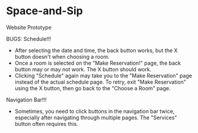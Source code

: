 # Space-and-Sip
Website Prototype

BUGS:
Schedule!!!

- After selecting the date and time, the back button works, but the X button doesn't when choosing a room.
- Once a room is selected on the "Make Reservation!" page, the back button may or may not work. The X button should work.
- Clicking "Schedule" again may take you to the "Make Reservation" page instead of the actual schedule page. To retry, exit "Make Reservation" using the X button, then go back to the "Choose a Room" page.


Navigation Bar!!!
- Sometimes, you need to click buttons in the navigation bar twice, especially after navigating through multiple pages. The "Services" button often requires this.